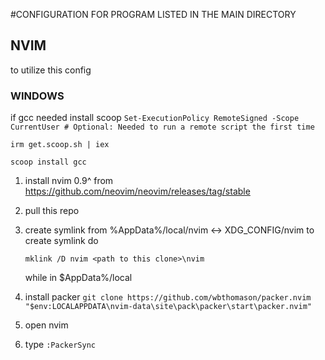 #CONFIGURATION FOR PROGRAM LISTED IN THE MAIN DIRECTORY


## NVIM
to utilize this config 


### WINDOWS

if gcc needed install scoop
`Set-ExecutionPolicy RemoteSigned -Scope CurrentUser # Optional: Needed to run a remote script the first time`

`irm get.scoop.sh | iex`

`scoop install gcc`


1. install nvim 0.9^ from https://github.com/neovim/neovim/releases/tag/stable
1. pull this repo
1. create symlink from %AppData%/local/nvim <-> XDG_CONFIG/nvim
    to create symlink do 
    
    `mklink /D nvim <path to this clone>\nvim`

    while in $AppData%/local
1. install packer
    `git clone https://github.com/wbthomason/packer.nvim "$env:LOCALAPPDATA\nvim-data\site\pack\packer\start\packer.nvim"`

1. open nvim 
1. type `:PackerSync`





